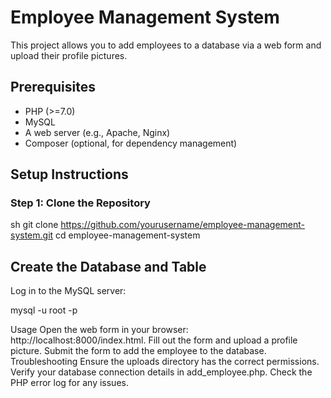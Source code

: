 # Employee Management System

This project allows you to add employees to a database via a web form and upload their profile pictures.

## Prerequisites

- PHP (>=7.0)
- MySQL
- A web server (e.g., Apache, Nginx)
- Composer (optional, for dependency management)

## Setup Instructions

### Step 1: Clone the Repository

sh
git clone https://github.com/yourusername/employee-management-system.git
cd employee-management-system

## Create the Database and Table
Log in to the MySQL server:

mysql -u root -p

Usage
Open the web form in your browser: http://localhost:8000/index.html.
Fill out the form and upload a profile picture.
Submit the form to add the employee to the database.
Troubleshooting
Ensure the uploads directory has the correct permissions.
Verify your database connection details in add_employee.php.
Check the PHP error log for any issues.
